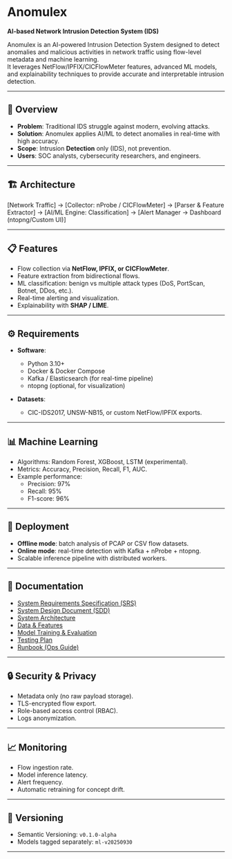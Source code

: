 # Anomulex  
**AI-based Network Intrusion Detection System (IDS)**  

Anomulex is an AI-powered Intrusion Detection System designed to detect anomalies and malicious activities in network traffic using flow-level metadata and machine learning.  
It leverages NetFlow/IPFIX/CICFlowMeter features, advanced ML models, and explainability techniques to provide accurate and interpretable intrusion detection.  

---

## 🚀 Overview
- **Problem**: Traditional IDS struggle against modern, evolving attacks.  
- **Solution**: Anomulex applies AI/ML to detect anomalies in real-time with high accuracy.  
- **Scope**: Intrusion **Detection** only (IDS), not prevention.  
- **Users**: SOC analysts, cybersecurity researchers, and engineers.  

---

## 🏗️ Architecture

[Network Traffic]
→
[Collector: nProbe / CICFlowMeter]
→
[Parser & Feature Extractor]
→
[AI/ML Engine: Classification]
→
[Alert Manager → Dashboard (ntopng/Custom UI)]

---

## 📋 Features
- Flow collection via **NetFlow, IPFIX, or CICFlowMeter**.  
- Feature extraction from bidirectional flows.  
- ML classification: benign vs multiple attack types (DoS, PortScan, Botnet, DDos, etc.).  
- Real-time alerting and visualization.  
- Explainability with **SHAP / LIME**.  

---

## ⚙️ Requirements
- **Software**:  
  - Python 3.10+  
  - Docker & Docker Compose  
  - Kafka / Elasticsearch (for real-time pipeline)  
  - ntopng (optional, for visualization)  

- **Datasets**:  
  - CIC-IDS2017, UNSW-NB15, or custom NetFlow/IPFIX exports.  

---

## 📊 Machine Learning
- Algorithms: Random Forest, XGBoost, LSTM (experimental).  
- Metrics: Accuracy, Precision, Recall, F1, AUC.  
- Example performance:  
  - Precision: 97%  
  - Recall: 95%  
  - F1-score: 96%  

---

## 🔧 Deployment
- **Offline mode**: batch analysis of PCAP or CSV flow datasets.  
- **Online mode**: real-time detection with Kafka + nProbe + ntopng.  
- Scalable inference pipeline with distributed workers.  

---

## 📑 Documentation
- [System Requirements Specification (SRS)](docs/SRS.md)  
- [System Design Document (SDD)](docs/SDD.md)
- [System Architecture](docs/SYSTEM_ARCHITECTURE.md) 
- [Data & Features](docs/DATA_FEATURES.md)  
- [Model Training & Evaluation](docs/MODELS.md)  
- [Testing Plan](docs/TESTING.md)  
- [Runbook (Ops Guide)](docs/RUNBOOK.md)
 

---

## 🔒 Security & Privacy
- Metadata only (no raw payload storage).  
- TLS-encrypted flow export.  
- Role-based access control (RBAC).  
- Logs anonymization.  

---

## 📈 Monitoring
- Flow ingestion rate.  
- Model inference latency.  
- Alert frequency.  
- Automatic retraining for concept drift.  

---

## 📌 Versioning
- Semantic Versioning: `v0.1.0-alpha`  
- Models tagged separately: `ml-v20250930`  

---







